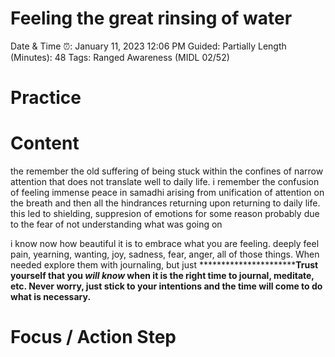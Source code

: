 # Feeling the great rinsing of water

Date & Time ⏰: January 11, 2023 12:06 PM
Guided: Partially
Length (Minutes): 48
Tags: Ranged Awareness (MIDL 02/52)

# Practice

# Content

the remember the old suffering of being stuck within the confines of narrow attention that does not translate well to daily life. i remember the confusion of feeling immense peace in samadhi arising from unification of attention on the breath and then all the hindrances returning upon returning to daily life. this led to shielding, suppresion of emotions for some reason probably due to the fear of not understanding what was going on

i know now how beautiful it is to embrace what you are feeling. deeply feel pain, yearning, wanting, joy, sadness, fear, anger, all of those things. When needed explore them with journaling, but just ************************Trust yourself that you *********will know********* when it is the right time to journal, meditate, etc. Never worry, just stick to your intentions and the time will come to do what is necessary.**

### 

# Focus / Action Step